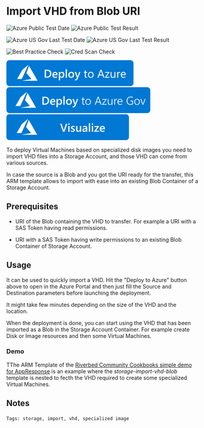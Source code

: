# Import VHD from Blob URI

![Azure Public Test Date](https://azurequickstartsservice.blob.core.windows.net/badges/demos/storage-import-vhd-blob/PublicLastTestDate.svg)
![Azure Public Test Result](https://azurequickstartsservice.blob.core.windows.net/badges/demos/storage-import-vhd-blob/PublicDeployment.svg)

![Azure US Gov Last Test Date](https://azurequickstartsservice.blob.core.windows.net/badges/demos/storage-import-vhd-blob/FairfaxLastTestDate.svg)
![Azure US Gov Last Test Result](https://azurequickstartsservice.blob.core.windows.net/badges/demos/storage-import-vhd-blob/FairfaxDeployment.svg)

![Best Practice Check](https://azurequickstartsservice.blob.core.windows.net/badges/demos/storage-import-vhd-blob/BestPracticeResult.svg)
![Cred Scan Check](https://azurequickstartsservice.blob.core.windows.net/badges/demos/storage-import-vhd-blob/CredScanResult.svg)

[![Deploy to Azure](https://raw.githubusercontent.com/Azure/azure-quickstart-templates/master/1-CONTRIBUTION-GUIDE/images/deploytoazure.svg?sanitize=true)](https://portal.azure.com/#create/Microsoft.Template/uri/https%3A%2F%2Fraw.githubusercontent.com%2FAzure%2Fazure-quickstart-templates%2Fmaster%2Fdemos%2Fstorage-import-vhd-blob%2Fazuredeploy.json) [![Deploy to Azure Gov](https://raw.githubusercontent.com/Azure/azure-quickstart-templates/master/1-CONTRIBUTION-GUIDE/images/deploytoazuregov.svg?sanitize=true)](https://portal.azure.us/#create/Microsoft.Template/uri/https%3A%2F%2Fraw.githubusercontent.com%2FAzure%2Fazure-quickstart-templates%2Fmaster%2Fdemos%2Fstorage-import-vhd-blob%2Fazuredeploy.json)
[![Visualize](https://raw.githubusercontent.com/Azure/azure-quickstart-templates/master/1-CONTRIBUTION-GUIDE/images/visualizebutton.svg?sanitize=true)](http://armviz.io/#/?load=https%3A%2F%2Fraw.githubusercontent.com%2FAzure%2Fazure-quickstart-templates%2Fmaster%2Fdemos%2Fstorage-import-vhd-blob%2Fazuredeploy.json)

To deploy Virtual Machines based on specialized disk images you need to import VHD files into a Storage Account, and those VHD can come from various sources.

In case the source is a Blob and you got the URI ready for the transfer, this ARM template allows to import with ease into an existing Blob Container of a Storage Account.

## Prerequisites

- URI of the Blob containing the VHD to transfer. For example a URI with a SAS Token having read permissions.

- URI with a SAS Token having write permissions to an existing Blob Container of Storage Account.

## Usage

It can be used to quickly import a VHD. Hit the "Deploy to Azure" button above to open in the Azure Portal and then just fill the Source and Destination parameters before launching the deployment. 

It might take few minutes depending on the size of the VHD and the location.

When the deployment is done, you can start using the VHD that has been imported as a Blob in the Storage Account Container.
For example create Disk or Image resources and then some Virtual Machines.

### Demo

TThe ARM Template of the [Riverbed Community Cookbooks simple demo for AppResponse](https://github.com/riverbed/Riverbed-Community-Toolkit/tree/master/AppResponse/Azure-Cloud-Cookbooks/101-appresponse-simple-demo) is an example where the *storage-import-vhd-blob* template is nested to fecth the VHD required to create some specialized Virtual Machines.

## Notes

`Tags: storage, import, vhd, specialized image`
